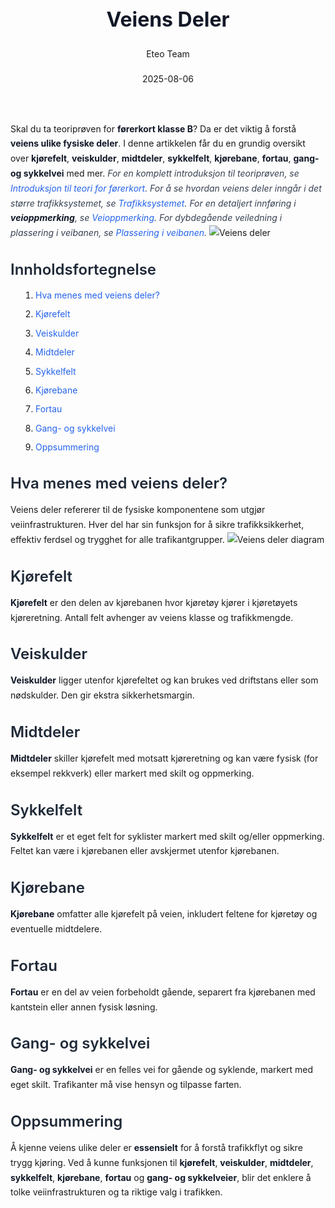 ﻿---
title: "Veiens Deler"
date: 2025-08-06
draft: false
author: "Eteo Team"
description: "Guide to Veiens Deler for Norwegian driving theory exam."
categories: ["Driving Theory"]
tags: ["driving", "theory", "safety"]
featured_image: "/blogs/teori/veiens-deler/veiens-deler-image.svg"
---
<style>
/* Base text styling */
.article-content {
  font-family: 'Inter', -apple-system, BlinkMacSystemFont, 'Segoe UI', Roboto, Oxygen, Ubuntu, Cantarell, 'Open Sans', 'Helvetica Neue', sans-serif;
  line-height: 1.6;
  color: #1f2937;
  font-size: 16px;
}
/* Headers */
h1 {
  font-size: 2rem;
  font-weight: 700;
  margin: 2rem 0 1.5rem;
  color: #111827;
}
h2 {
  font-size: 1.5rem;
  font-weight: 600;
  margin: 2rem 0 1rem;
  color: #1f2937;
}
h3 {
  font-size: 1.25rem;
  font-weight: 600;
  margin: 1.5rem 0 0.75rem;
  color: #374151;
}
/* Paragraphs */
p {
  margin: 1rem 0;
  line-height: 1.7;
}
/* Lists */
ul, ol {
  margin: 1rem 0 1rem 1.5rem;
  padding-left: 1rem;
}
li {
  margin-bottom: 0.5rem;
  line-height: 1.6;
}
/* Bold and emphasis text */
strong, b {
  font-weight: 700 !important;
  color: #111827;
}
em, i {
  font-style: italic;
  color: #374151;
}
strong em, b i, em strong, i b {
  font-weight: 700 !important;
  font-style: italic;
  color: #111827;
}
/* Links */
a {
  color: #2563eb;
  text-decoration: none;
  transition: color 0.2s ease;
}
a:hover {
  color: #1d4ed8;
  text-decoration: underline;
}
/* Code blocks */
pre, code {
  font-family: 'SFMono-Regular', Consolas, 'Liberation Mono', Menlo, monospace;
  background-color: #f3f4f6;
  border-radius: 0.375rem;
  font-size: 0.875em;
}
pre {
  padding: 1rem;
  overflow-x: auto;
  margin: 1rem 0;
}
code {
  padding: 0.2em 0.4em;
}
/* Blockquotes */
blockquote {
  border-left: 4px solid #e5e7eb;
  margin: 1.5rem 0;
  padding: 0.75rem 1rem 0.75rem 1.5rem;
  background-color: #f9fafb;
  color: #4b5563;
  font-style: italic;
}
/* Tables */
table {
  margin: 1.5rem auto !important;
  border-collapse: collapse !important;
  width: 100% !important;
  max-width: 100%;
  box-shadow: 0 1px 3px rgba(0,0,0,0.1) !important;
  border-radius: 0.5rem !important;
  overflow: hidden !important;
  border: 1px solid #e5e7eb !important;
  display: table !important;
}
th, td {
  padding: 0.75rem 1.25rem !important;
  text-align: left !important;
  border: 1px solid #e5e7eb !important;
  vertical-align: top;
}
th {
  background-color: #f9fafb !important;
  font-weight: 600 !important;
  color: #111827 !important;
  text-transform: uppercase !important;
  font-size: 0.75rem !important;
  letter-spacing: 0.05em !important;
}
tr:nth-child(even) {
  background-color: #f9fafb !important;
}
tr:hover {
  background-color: #f3f4f6 !important;
}
/* Responsive adjustments */
@media (max-width: 768px) {
  .article-content {
    font-size: 15px;
  }
  h1 { font-size: 1.75rem; }
  h2 { font-size: 1.375rem; }
  h3 { font-size: 1.125rem; }
  table {
    display: block !important;
    overflow-x: auto !important;
    -webkit-overflow-scrolling: touch;
  }
}
</style>
Skal du ta teoriprøven for **førerkort klasse B**? Da er det viktig å forstå **veiens ulike fysiske deler**. I denne artikkelen får du en grundig oversikt over **kjørefelt**, **veiskulder**, **midtdeler**, **sykkelfelt**, **kjørebane**, **fortau**, **gang- og sykkelvei** med mer.
*For en komplett introduksjon til teoriprøven, se [Introduksjon til teori for førerkort](/blogs/teori/introduksjon-til-teori-for-forerkort "Introduksjon til teori for førerkort - alt du trenger å vite").*
*For å se hvordan veiens deler inngår i det større trafikksystemet, se [Trafikksystemet](/blogs/teori/trafikksystemet "Trafikksystemet - Innføring i det norske trafikksystemet").*
*For en detaljert innføring i **veioppmerking**, se [Veioppmerking](/blogs/teori/veioppmerking "Veioppmerking - kjørefeltlinje, varsellinje og mer").*
*For dybdegående veiledning i plassering i veibanen, se [Plassering i veibanen](/blogs/teori/plassering-i-veibanen "Plassering i veibanen - kjørefelt, kjørebane, veiskulder og mer").*
![Veiens deler](/blogs/teori/veiens-deler/veiens-deler-image.svg)
## Innholdsfortegnelse
1. [Hva menes med veiens deler?](#hva-menes-med-veiens-deler)
2. [Kjørefelt](#kjørefelt)
3. [Veiskulder](#veiskulder)
4. [Midtdeler](#midtdeler)
5. [Sykkelfelt](#sykkelfelt)
6. [Kjørebane](#kjørebane)
7. [Fortau](#fortau)
8. [Gang- og sykkelvei](#gang--og-sykkelvei)
9. [Oppsummering](#oppsummering)
## Hva menes med veiens deler?
Veiens deler refererer til de fysiske komponentene som utgjør veiinfrastrukturen. Hver del har sin funksjon for å sikre trafikksikkerhet, effektiv ferdsel og trygghet for alle trafikantgrupper.
![Veiens deler diagram](/blogs/teori/veiens-deler/veiens-deler-diagram.svg)
## Kjørefelt
**Kjørefelt** er den delen av kjørebanen hvor kjøretøy kjører i kjøretøyets kjøreretning. Antall felt avhenger av veiens klasse og trafikkmengde.
## Veiskulder
**Veiskulder** ligger utenfor kjørefeltet og kan brukes ved driftstans eller som nødskulder. Den gir ekstra sikkerhetsmargin.
## Midtdeler
**Midtdeler** skiller kjørefelt med motsatt kjøreretning og kan være fysisk (for eksempel rekkverk) eller markert med skilt og oppmerking.
## Sykkelfelt
**Sykkelfelt** er et eget felt for syklister markert med skilt og/eller oppmerking. Feltet kan være i kjørebanen eller avskjermet utenfor kjørebanen.
## Kjørebane
**Kjørebane** omfatter alle kjørefelt på veien, inkludert feltene for kjøretøy og eventuelle midtdelere.
## Fortau
**Fortau** er en del av veien forbeholdt gående, separert fra kjørebanen med kantstein eller annen fysisk løsning.
## Gang- og sykkelvei
**Gang- og sykkelvei** er en felles vei for gående og syklende, markert med eget skilt. Trafikanter må vise hensyn og tilpasse farten.
## Oppsummering
Å kjenne veiens ulike deler er **essensielt** for å forstå trafikkflyt og sikre trygg kjøring. Ved å kunne funksjonen til **kjørefelt**, **veiskulder**, **midtdeler**, **sykkelfelt**, **kjørebane**, **fortau** og **gang- og sykkelveier**, blir det enklere å tolke veiinfrastrukturen og ta riktige valg i trafikken.